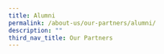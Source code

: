```yaml
---
title: Alumni
permalink: /about-us/our-partners/alumni/
description: ""
third_nav_title: Our Partners
---
```

